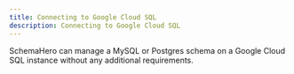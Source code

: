 ```yaml
---
title: Connecting to Google Cloud SQL
description: Connecting to Google Cloud SQL
---
```


SchemaHero can manage a MySQL or Postgres schema on a Google Cloud SQL instance without any additional requirements.
